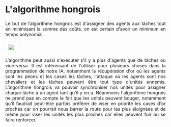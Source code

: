 # L'algorithme hongrois

<div style="text-align:justify;">

Le but de l’algorithme hongrois est d'assigner des agents aux tâches tout en minimisant la somme des coûts. on est certain d'avoir un minimum en temps polynomial.

<img src = "../images/Problème_d'affectation.png" style = "background:white;padding:10px" ></img>

L'algorithme peut aussi s'exécuter s'il y a plus d'agents que de tâches ou vice-versa. Il est intéressant de l'utiliser pour plusieurs choses dans la programmation de notre IA, notamment la récupération d'or où les agents sont les péons et les cases les tâches, l'attaque où les agents sont nos chevaliers et les tâches peuvent être tout type d'unités ennemis. L'algorithme hongrois va pouvoir synchroniser nos unités pour assigner chaque tâche à un agent tant qu'il y en a. Néanmoins l'algorithme hongrois ne prend pas en compte le fait que les unités peuvent bouger, notamment qu'il faudrait peut-être parfois préférer de viser en priorité les cases d'or proches car on pourrait nous barrer la route pour les plus éloignées et de même pour viser les unités les plus proches car elles peuvent fuir ou se faire renforcer.

</div>
